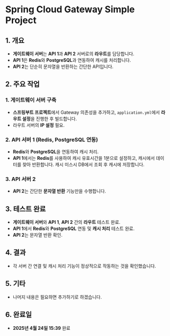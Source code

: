 # Spring Cloud Gateway Simple Project

## 1. 개요
- **게이트웨이 서버**는 **API 1**과 **API 2** 서버로의 **라우트**를 담당합니다.
- **API 1**은 **Redis**와 **PostgreSQL**과 연동하여 캐시를 처리합니다.
- **API 2**는 단순히 문자열을 반환하는 간단한 API입니다.

## 2. 주요 작업
### 1. 게이트웨이 서버 구축
- **스프링부트 프로젝트**에서 Gateway 의존성을 추가하고, `application.yml`에서 **라우트 설정**을 진행한 후 빌드합니다.
- 라우트 서버의 **IP 설정** 필요.

### 2. API 서버 1 (Redis, PostgreSQL 연동)
- **Redis**와 **PostgreSQL**을 연동하여 캐시 처리.
- **API 1**에서는 **Redis**를 사용하여 캐시 유효시간을 1분으로 설정하고, 캐시에서 데이터를 찾아 반환합니다. 캐시 미스시 DB에서 조회 후 캐시에 저장합니다.

### 3. API 서버 2
- **API 2**는 간단한 **문자열 반환** 기능만을 수행합니다.

## 3. 테스트 완료
- **게이트웨이 서버**와 **API 1**, **API 2** 간의 **라우트** 테스트 완료.
- **API 1**에서 **Redis**와 **PostgreSQL** 연동 및 **캐시 처리** 테스트 완료.
- **API 2**는 문자열 반환 확인.

## 4. 결과
- 각 서버 간 연결 및 캐시 처리 기능이 정상적으로 작동하는 것을 확인했습니다.

## 5. 기타
- 나머지 내용은 필요하면 추가하기로 하겠습니다.

## 6. 완료일
- **2025년 4월 24일 15:39** 완료

